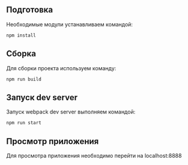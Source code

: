 ## Подготовка

Необходимые модули устанавливаем командой: 

```npm install```

## Сборка

Для сборки проекта используем команду:

```npm run build```

## Запуск dev server

Запуск webpack dev server выполняем командой:

```npm run start```

## Просмотр приложения

Для просмотра приложения необходимо перейти на localhost:8888
